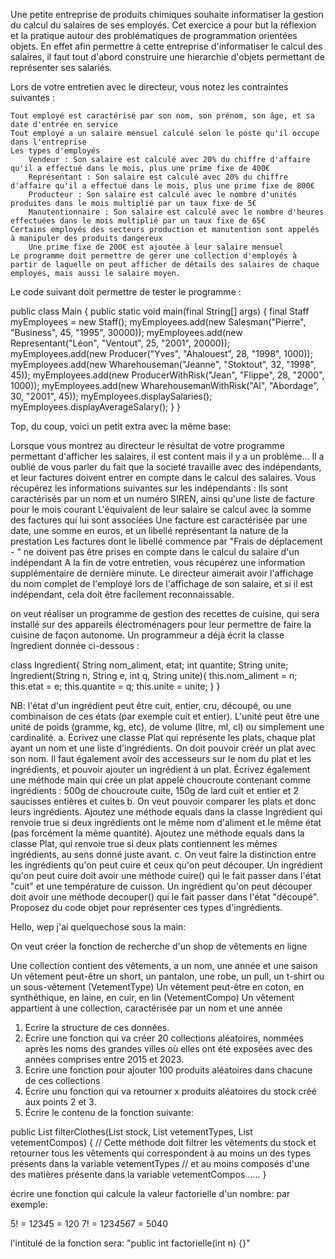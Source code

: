 Une petite entreprise de produits chimiques souhaite informatiser la gestion du calcul du salaires de ses employés. Cet exercice a pour but la réflexion et la pratique autour des problématiques de programmation orientées objets. En effet afin permettre à cette entreprise d'informatiser le calcul des salaires, il faut tout d'abord construire une hierarchie d'objets permettant de représenter ses salariés.
 
Lors de votre entretien avec le directeur, vous notez les contraintes suivantes :
 
    Tout employé est caractérisé par son nom, son prénom, son âge, et sa date d'entrée en service
    Tout employé a un salaire mensuel calculé selon le poste qu'il occupe dans l'entreprise
    Les types d'employés
        Vendeur : Son salaire est calculé avec 20% du chiffre d'affaire qu'il a effectué dans le mois, plus une prime fixe de 400€
        Représentant : Son salaire est calculé avec 20% du chiffre d'affaire qu'il a effectué dans le mois, plus une prime fixe de 800€
        Producteur : Son salaire est calculé avec le nombre d'unités produites dans le mois multiplié par un taux fixe de 5€
        Manutentionnaire : Son salaire est calculé avec le nombre d'heures effectuées dans le mois multiplié par un taux fixe de 65€
    Certains employés des secteurs production et manutention sont appelés à manipuler des produits dangereux
        Une prime fixe de 200€ est ajoutée à leur salaire mensuel
    Le programme doit permettre de gérer une collection d'employés à partir de laquelle on peut afficher de détails des salaires de chaque employés, mais aussi le salaire moyen.
 
Le code suivant doit permettre de tester le programme :
 
public class Main {
  public static void main(final String[] args) {
    final Staff myEmployees = new Staff();
    myEmployees.add(new Salesman("Pierre", "Business", 45, "1995", 30000));
    myEmployees.add(new Representant("Léon", "Ventout", 25, "2001", 20000));
    myEmployees.add(new Producer("Yves", "Ahalouest", 28, "1998", 1000));
    myEmployees.add(new Wharehouseman("Jeanne", "Stoktout", 32, "1998", 45));
    myEmployees.add(new ProducerWithRisk("Jean", "Flippe", 28, "2000", 1000));
    myEmployees.add(new WharehousemanWithRisk("Al", "Abordage", 30, "2001", 45));
    myEmployees.displaySalaries();
    myEmployees.displayAverageSalary();
  }
}

Top, du coup, voici un petit extra avec la même base: 
 
Lorsque vous montrez au directeur le résultat de votre programme permettant d'afficher les salaires, il est content mais il y a un problème... Il a oublié de vous parler du fait que la societé travaille avec des indépendants, et leur factures doivent entrer en compte dans le calcul des salaires.
Vous récupérez les informations suivantes sur les indépendants :
Ils sont caractérisés par un nom et un numéro SIREN, ainsi qu'une liste de facture pour le mois courant
L'équivalent de leur salaire se calcul avec la somme des factures qui lui sont associées
Une facture est caractérisée par une date, une somme en euros, et un libellé représentant la nature de la prestation
Les factures dont le libellé commence par "Frais de déplacement - " ne doivent pas être prises en compte dans le calcul du salaire d'un indépendant
A la fin de votre entretien, vous récupérez une information supplémentaire de dernière minute. Le directeur aimerait avoir l'affichage du nom complet de l'employé lors de l'affichage de son salaire, et si il est indépendant, cela doit être facilement reconnaissable.










on veut réaliser un programme de gestion des recettes de cuisine, qui sera installé sur
des appareils électroménagers pour leur permettre de faire la cuisine de façon autonome. Un
programmeur a déjà écrit la classe Ingredient donnée ci-dessous :
 
class Ingredient{
    String nom_aliment, etat;
    int quantite;
    String unite;
    Ingredient(String n, String e, int q, String unite){
        this.nom_aliment = n;
        this.etat = e;
        this.quantite = q;
        this.unite = unite;
    }
}
 
NB: l'état d'un ingrédient peut être cuit, entier, cru, découpé, ou une combinaison de ces états (par
exemple cuit et entier). L'unité peut être une unité de poids (gramme, kg, etc), de volume (litre, ml, cl)
ou simplement une cardinalité.
a. Écrivez une classe Plat qui représente les plats, chaque plat ayant un nom et une liste
d'ingrédients. On doit pouvoir créér un plat avec son nom. Il faut également avoir des accesseurs sur
le nom du plat et les ingrédients, et pouvoir ajouter un ingrédient à un plat. Écrivez également une
méthode main qui crée un plat appelé choucroute contenant comme ingrédients : 500g de choucroute
cuite, 150g de lard cuit et entier et 2 saucisses entières et cuites
b. On veut pouvoir comparer les plats et donc leurs ingrédients. Ajoutez une méthode equals
dans la classe Ingrédient qui renvoie true si deux ingrédients ont le même nom d'aliment et le même
état (pas forcément la même quantité). Ajoutez une méthode equals dans la classe Plat, qui renvoie true
si deux plats contiennent les mêmes ingrédients, au sens donné juste avant.
c. On veut faire la distinction entre les ingrédients qu'on peut cuire et ceux qu'on peut découper.
Un ingrédient qu'on peut cuire doit avoir une méthode cuire() qui le fait passer dans l'état "cuit" et une
température de cuisson. Un ingrédient qu'on peut découper doit avoir une méthode decouper() qui le
fait passer dans l'état "découpé". Proposez du code objet pour représenter ces types d'ingrédients.















Hello, wep j'ai quelquechose sous la main: 
 
On veut créer la fonction de recherche d'un shop de vêtements en ligne
 
Une collection contient des vêtements, a un nom, une année et une saison
Un vêtement peut-être un short, un pantalon, une robe, un pull, un t-shirt ou un sous-vêtement (VetementType)
Un vêtement peut-être en coton, en synthéthique, en laine, en cuir, en lin (VetementCompo)
Un vêtement appartient à une collection, caractérisée par un nom et une année
 
 
1. Ecrire la structure de ces données. 
2. Ecrire une fonction qui va créer 20 collections aléatoires, nommées après les noms des grandes villes où elles ont été exposées avec des années comprises entre 2015 et 2023.
3. Ecrire une fonction pour ajouter 100 produits aléatoires dans chacune de ces collections
4. Écrire unu fonction qui va retourner x produits aléatoires du stock créé aux points 2 et 3.
4. Écrire le contenu de la fonction suivante:
 
 
public List<Vetement> filterClothes(List<Vetement> stock, List<VetementType> vetementTypes, List<VetementCompo> vetementCompos) {
    // Cette méthode doit filtrer les vêtements du stock et retourner tous les vêtements qui correspondent à au moins un des types présents dans la variable vetementTypes
    // et au moins composés d'une des matières présente dans la variable vetementCompos
    .....
}














écrire une fonction qui calcule la valeur factorielle d'un nombre: 
par exemple:
 
5! = 1*2*3*4*5 = 120
7! = 1*2*3*4*5*6*7 = 5040
 
l'intitulé de la fonction sera:  "public int factorielle(int n) {}"
